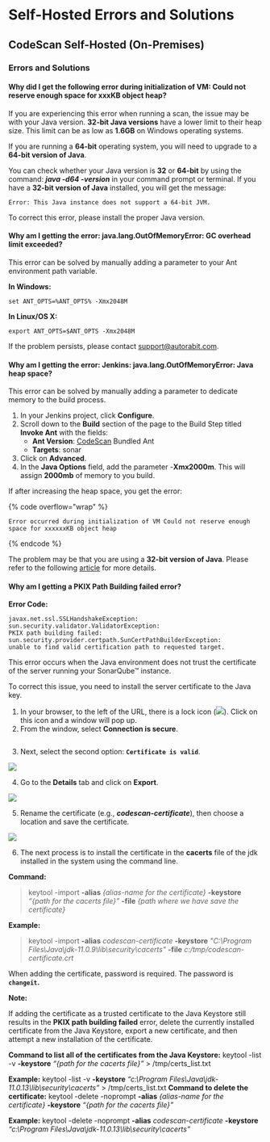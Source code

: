 # Self-Hosted Errors and Solutions

## CodeScan Self-Hosted (On-Premises)

### Errors and Solutions

#### Why did I get the following error during initialization of VM: Could not reserve enough space for xxxKB object heap?

If you are experiencing this error when running a scan, the issue may be with your Java version. **32-bit Java versions** have a lower limit to their heap size. This limit can be as low as **1.6GB** on Windows operating systems.

If you are running a **64-bit** operating system, you will need to upgrade to a **64-bit version of Java**.

You can check whether your Java version is **32** or **64-bit** by using the command: _**java -d64 -version**_ in your command prompt or terminal. If you have a **32-bit version of Java** installed, you will get the message:

```
Error: This Java instance does not support a 64-bit JVM.
```

To correct this error, please install the proper Java version.

#### Why am I getting the error: java.lang.OutOfMemoryError: GC overhead limit exceeded?

This error can be solved by manually adding a parameter to your Ant environment path variable.

**In Windows:**

```
set ANT_OPTS=%ANT_OPTS% -Xmx2048M
```

**In Linux/OS X:**

```
export ANT_OPTS=$ANT_OPTS -Xmx2048M
```

If the problem persists, please contact [support@autorabit.com](mailto:itservice@autorabit.com).

#### Why am I getting the error: Jenkins: java.lang.OutOfMemoryError: Java heap space?

This error can be solved by manually adding a parameter to dedicate memory to the build process.

1. In your Jenkins project, click **Configure**.
2. Scroll down to the **Build** section of the page to the Build Step titled **Invoke Ant** with the fields:
   * **Ant Version**: [CodeScan](https://www.codescan.io/) Bundled Ant
   * **Targets**: sonar
3. Click on **Advanced**.
4. In the **Java Options** field, add the parameter -**Xmx2000m**. This will assign **2000mb** of memory to you build.

If after increasing the heap space, you get the error:

{% code overflow="wrap" %}
```
Error occurred during initialization of VM Could not reserve enough space for xxxxxxKB object heap
```
{% endcode %}

The problem may be that you are using a **32-bit version of Java**. Please refer to the following [article](https://knowledgebase.autorabit.com/codescan/docs/error-occurred-during-initialization-of-vm-could-not-reserve) for more details.

#### Why am I getting a PKIX Path Building failed error?

**Error Code:**

```
javax.net.ssl.SSLHandshakeException: 
sun.security.validator.ValidatorException: 
PKIX path building failed: 
sun.security.provider.certpath.SunCertPathBuilderException: 
unable to find valid certification path to requested target.
```

This error occurs when the Java environment does not trust the certificate of the server running your SonarQube™ instance.

To correct this issue, you need to install the server certificate to the Java key.

1. In your browser, to the left of the URL, there is a lock icon (![](https://knowledgebase.autorabit.com/~gitbook/image?url=https%3A%2F%2F1912836914-files.gitbook.io%2F%7E%2Ffiles%2Fv0%2Fb%2Fgitbook-x-prod.appspot.com%2Fo%2Fspaces%252F9vAxMuDrkUkB4OXlH9CL%252Fuploads%252F4DlQ8zznQx1sY1L0PXJn%252Fimage.png%3Falt%3Dmedia%26token%3D92c84356-531e-4975-aa19-1bb827f245a4\&width=300\&dpr=4\&quality=100\&sign=feefb4d8\&sv=2)). Click on this icon and a window will pop up.&#x20;
2. From the window, select **Connection is secure**.

<figure><img src="https://knowledgebase.autorabit.com/~gitbook/image?url=https%3A%2F%2F1912836914-files.gitbook.io%2F%7E%2Ffiles%2Fv0%2Fb%2Fgitbook-x-prod.appspot.com%2Fo%2Fspaces%252F9vAxMuDrkUkB4OXlH9CL%252Fuploads%252FHyL8Xq5eKjxeGlD3mSC3%252Fimage.png%3Falt%3Dmedia%26token%3D5a1eb181-d254-478f-9602-64a8cc7241cc&#x26;width=768&#x26;dpr=4&#x26;quality=100&#x26;sign=db602ed9&#x26;sv=2" alt=""><figcaption></figcaption></figure>

3. Next, select the second option: **`Certificate is valid`**.

![](https://knowledgebase.autorabit.com/~gitbook/image?url=https%3A%2F%2F1912836914-files.gitbook.io%2F%7E%2Ffiles%2Fv0%2Fb%2Fgitbook-x-prod.appspot.com%2Fo%2Fspaces%252F9vAxMuDrkUkB4OXlH9CL%252Fuploads%252Fi8nO8q5LB43e92nfTXpS%252Fimage.png%3Falt%3Dmedia%26token%3D800a8a69-d937-4c5a-b7a7-1121b69e66cf\&width=768\&dpr=4\&quality=100\&sign=40e35397\&sv=2)

4. Go to the **Details** tab and click on **Export**.

![](https://knowledgebase.autorabit.com/~gitbook/image?url=https%3A%2F%2F1912836914-files.gitbook.io%2F%7E%2Ffiles%2Fv0%2Fb%2Fgitbook-x-prod.appspot.com%2Fo%2Fspaces%252F9vAxMuDrkUkB4OXlH9CL%252Fuploads%252Fa9ALPUunDZSAC3e8POJh%252Fimage.png%3Falt%3Dmedia%26token%3D47cfcb9d-047c-47e3-818f-4997746e1b4f\&width=768\&dpr=4\&quality=100\&sign=b0a6e876\&sv=2)

5. Rename the certificate (e.g., _**codescan-certificate**_), then choose a location and save the certificate.

![](https://knowledgebase.autorabit.com/~gitbook/image?url=https%3A%2F%2F1912836914-files.gitbook.io%2F%7E%2Ffiles%2Fv0%2Fb%2Fgitbook-x-prod.appspot.com%2Fo%2Fspaces%252F9vAxMuDrkUkB4OXlH9CL%252Fuploads%252F8NEL9QIEhuhbeqVTGkXN%252Fimage.png%3Falt%3Dmedia%26token%3D5bd46583-8e4f-4033-986d-c5a8b08aaae5\&width=768\&dpr=4\&quality=100\&sign=56c00d9c\&sv=2)

6. The next process is to install the certificate in the **cacerts** file of the jdk installed in the system using the command line.

**Command:**

> keytool -import **-alias** _{alias-name for the certificate}_ **-keystore** _“{path for the cacerts file}”_ **-file** _{path where we have save the certificate}_

**Example:**

> keytool -import **-alias** _codescan-certificate_ **-keystore** _"C:\Program Files\Java\jdk-11.0.9\lib\security\cacerts"_ **-file** _c:/tmp/codescan-certificate.crt_

When adding the certificate, password is required. The password is **`changeit`.**

**Note:**

If adding the certificate as a trusted certificate to the Java Keystore still results in the **PKIX path building failed** error, delete the currently installed certificate from the Java Keystore, export a new certificate, and then attempt a new installation of the certificate.

**Command to list all of the certificates from the Java Keystore:** keytool -list -v **-keystore** _“{path for the cacerts file}”_ > /tmp/certs\_list.txt

**Example:** keytool -list -v **-keystore** _“c:\Program Files\Java\jdk-11.0.13\lib\security\cacerts”_ > /tmp/certs\_list.txt **Command to delete the certificate:** keytool -delete -noprompt **-alias** _{alias-name for the certificate}_ **-keystore** _“{path for the cacerts file}”_

**Example:** keytool -delete -noprompt **-alias** _codescan-certificate_ **-keystore** _“c:\Program Files\Java\jdk-11.0.13\lib\security\cacerts”_[\
](https://knowledgebase.autorabit.com/fundamentals/faq/codescan-faqs/codescan-self-hosted-issues/java.lang.outofmemoryerror-gc-overhead-limit-exceeded)
